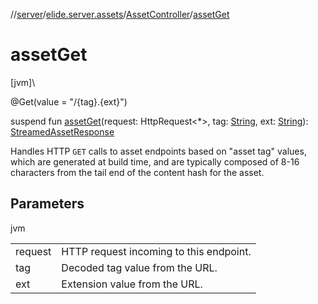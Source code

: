 //[server](../../../index.md)/[elide.server.assets](../index.md)/[AssetController](index.md)/[assetGet](asset-get.md)

# assetGet

[jvm]\

@Get(value = &quot;/{tag}.{ext}&quot;)

suspend fun [assetGet](asset-get.md)(request: HttpRequest&lt;*&gt;, tag: [String](https://kotlinlang.org/api/latest/jvm/stdlib/kotlin/-string/index.html), ext: [String](https://kotlinlang.org/api/latest/jvm/stdlib/kotlin/-string/index.html)): [StreamedAssetResponse](../../elide.server/index.md#-491452832%2FClasslikes%2F-1343588467)

Handles HTTP `GET` calls to asset endpoints based on &quot;asset tag&quot; values, which are generated at build time, and are typically composed of  8-16 characters from the tail end of the content hash for the asset.

## Parameters

jvm

| | |
|---|---|
| request | HTTP request incoming to this endpoint. |
| tag | Decoded tag value from the URL. |
| ext | Extension value from the URL. |
